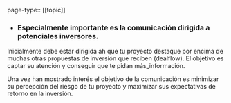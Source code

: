 page-type:: [[topic]]
- ### Especialmente importante es la comunicación dirigida a potenciales inversores.

Inicialmente debe estar dirigida ah que tu proyecto destaque por encima de muchas otras propuestas de inversión que reciben (dealflow). El objetivo es captar su atención y conseguir que te pidan más_información.

Una vez han mostrado interés el objetivo de la comunicación es minimizar su percepción del riesgo de tu proyecto y maximizar sus expectativas de retorno en la inversión.


